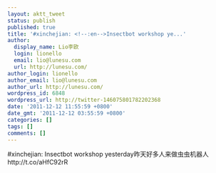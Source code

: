 ```yaml
---
layout: aktt_tweet
status: publish
published: true
title: '#xinchejian: <!--:en-->Insectbot workshop ye...'
author:
  display_name: Lio李欧
  login: lionello
  email: lio@lunesu.com
  url: http://lunesu.com/
author_login: lionello
author_email: lio@lunesu.com
author_url: http://lunesu.com/
wordpress_id: 6848
wordpress_url: http://twitter-146075801782202368
date: '2011-12-12 11:55:59 +0800'
date_gmt: '2011-12-12 03:55:59 +0800'
categories: []
tags: []
comments: []
---
```

<p>#xinchejian: <!--:en-->Insectbot workshop yesterday<!--:--><!--:zh-->昨天好多人来做虫虫机器人<!--:--> http:&#47;&#47;t.co&#47;aHfC92rR</p>
